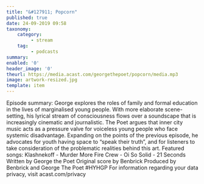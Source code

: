 ```yaml
---
title: "&#127911; Popcorn"
published: true
date: 24-09-2019 09:58
taxonomy:
    category:
         - stream
    tag:
         - podcasts
summary:
enabled: '0'
header_image: '0'
theurl: https://media.acast.com/georgethepoet/popcorn/media.mp3
image: artwork-resized.jpg
template: item
---
```

 
Episode summary: George explores the roles of family and formal education in the lives of marginalised young people. With more elaborate scene-setting, his lyrical stream of consciousness flows over a soundscape that is increasingly cinematic and journalistic. The Poet argues that inner city music acts as a pressure valve for voiceless young people who face systemic disadvantage. Expanding on the points of the previous episode, he advocates for youth having space to “speak their truth”, and for listeners to take consideration of the problematic realities behind this art. Featured songs: Klashnekoff - Murder More Fire Crew - Oi So Solid - 21 Seconds Written by George the Poet Original score by Benbrick Produced by Benbrick and George The Poet #HYHGP For information regarding your data privacy, visit acast.com/privacy
